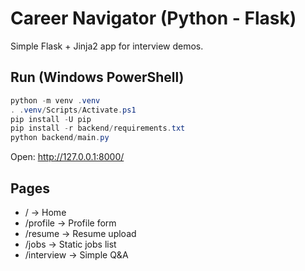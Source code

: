 # Career Navigator (Python - Flask)

Simple Flask + Jinja2 app for interview demos.

## Run (Windows PowerShell)

```powershell
python -m venv .venv
. .venv/Scripts/Activate.ps1
pip install -U pip
pip install -r backend/requirements.txt
python backend/main.py
```

Open: http://127.0.0.1:8000/

## Pages
- / → Home
- /profile → Profile form
- /resume → Resume upload
- /jobs → Static jobs list
- /interview → Simple Q&A
